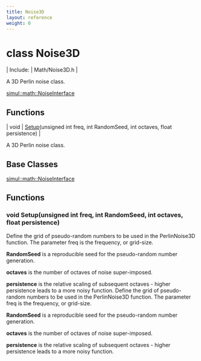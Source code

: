 ```yaml
---
title: Noise3D
layout: reference
weight: 0
---
```

class Noise3D
===

| Include: | Math/Noise3D.h |

A 3D Perlin noise class.

[simul::math::NoiseInterface](NoiseInterface)

Functions
---

| void | [Setup](#Setup)(unsigned int freq, int RandomSeed, int octaves, float persistence) |

A 3D Perlin noise class.
  


Base Classes
---
[simul::math::NoiseInterface](NoiseInterface)

Functions
---

### <a name="Setup"/>void Setup(unsigned int freq, int RandomSeed, int octaves, float persistence)
Define the grid of pseudo-random numbers to be used in the PerlinNoise3D function. The parameter freq is the
frequency, or grid-size.

**RandomSeed** is a reproducible seed for the pseudo-random number generation.

**octaves** is the number of octaves of noise super-imposed.

**persistence** is the relative scaling of subsequent octaves - higher persistence leads to a more noisy function.
Define the grid of pseudo-random numbers to be used in the PerlinNoise3D function. The parameter freq is the
frequency, or grid-size.

**RandomSeed** is a reproducible seed for the pseudo-random number generation.

**octaves** is the number of octaves of noise super-imposed.

**persistence** is the relative scaling of subsequent octaves - higher persistence leads to a more noisy function.
